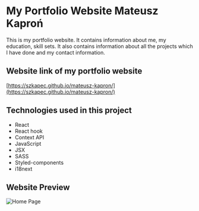 # My Portfolio Website Mateusz Kaproń

This is my portfolio website. It contains information about me, my education, skill sets. It also contains information about all the projects which I have done and my contact information.

## Website link of my portfolio website

[https://szkapec.github.io/mateusz-kapron/](https://szkapec.github.io/mateusz-kapron/)

## Technologies used in this project
  - React
  - React hook
  - Context API
  - JavaScript
  - JSX
  - SASS
  - Styled-components
  - i18next
  
  
 ## Website Preview
 ![Home Page](https://i.ibb.co/bJdGWvy/Przechwytywanie.png)

  
  
